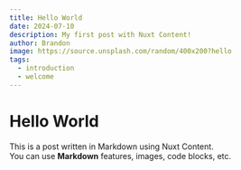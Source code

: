 ```yaml
---
title: Hello World
date: 2024-07-10
description: My first post with Nuxt Content!
author: Brandon
image: https://source.unsplash.com/random/400x200?hello
tags:
  - introduction
  - welcome
---
```


# Hello World

This is a post written in Markdown using Nuxt Content.  
You can use **Markdown** features, images, code blocks, etc. 